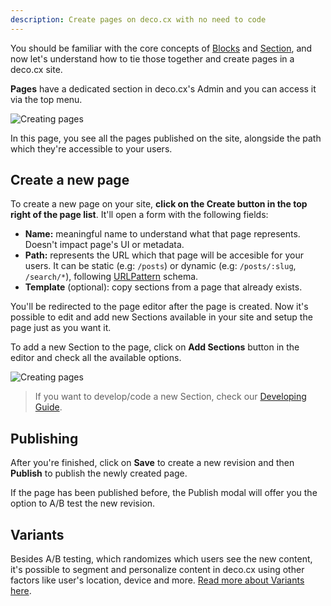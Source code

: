 ```yaml
---
description: Create pages on deco.cx with no need to code
---
```


You should be familiar with the core concepts of
[Blocks](/docs/en/concepts/block) and [Section](/docs/en/concepts/section), and
now let's understand how to tie those together and create pages in a deco.cx
site.

**Pages** have a dedicated section in deco.cx's Admin and you can access it via
the top menu.

![Creating pages](/docs/creating-new-page/pages-menu.png)

In this page, you see all the pages published on the site, alongside the path
which they're accessible to your users.

## Create a new page

To create a new page on your site, **click on the Create button in the top right
of the page list**. It'll open a form with the following fields:

- **Name:** meaningful name to understand what that page represents. Doesn't
  impact page's UI or metadata.
- **Path:** represents the URL which that page will be accesible for your users.
  It can be static (e.g: `/posts`) or dynamic (e.g: `/posts/:slug`,
  `/search/*`), following [URLPattern](http://mdn.io/urlpattern) schema.
- **Template** (optional): copy sections from a page that already exists.

You'll be redirected to the page editor after the page is created. Now it's
possible to edit and add new Sections available in your site and setup the page
just as you want it.

To add a new Section to the page, click on **Add Sections** button in the editor
and check all the available options.

![Creating pages](/docs/creating-new-page/add-section.png)

> If you want to develop/code a new Section, check our
> [Developing Guide](/docs/en/developing/setup).

## Publishing

After you're finished, click on **Save** to create a new revision and then
**Publish** to publish the newly created page.

If the page has been published before, the Publish modal will offer you the
option to A/B test the new revision.

## Variants

Besides A/B testing, which randomizes which users see the new content, it's
possible to segment and personalize content in deco.cx using other factors like
user's location, device and more. [Read more about Variants here](/docs/en/getting-started/variants).
